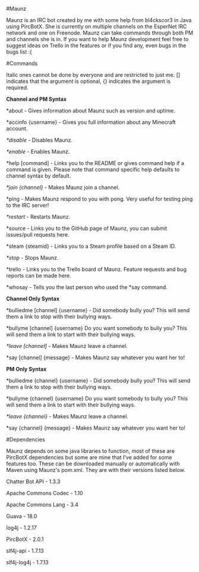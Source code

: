 #Maunz

Maunz is an IRC bot created by me with some help from bl4ckscor3 in Java using PircBotX. She is currently on multiple channels on the EsperNet IRC network and one on Freenode. Maunz can take commands through both PM and channels she is in. If you want to help Maunz development feel free to suggest ideas on Trello in the features or if you find any, even bugs in the bugs list :(

#Commands

Italic ones cannot be done by everyone and are restricted to just me. [] indicates that the argument is optional, {} indicates the argument is required.

__Channel and PM Syntax__
 
*about - Gives information about Maunz such as version and uptime.
 
*accinfo {username} - Gives you full information about any Minecraft account.
 
_*disable_ - Disables Maunz.
 
_*enable_ - Enables Maunz.

*help [command] - Links you to the README or gives command help if a command is given. Please note that command specific help defaults to channel syntax by default.

_*join {channel}_ - Makes Maunz join a channel.

*ping - Makes Maunz respond to you with pong. Very useful for testing ping to the IRC server!

_*restart_ - Restarts Maunz.
 
*source - Links you to the GitHub page of Maunz, you can submit issues/pull requests here.

*steam {steamid} - Links you to a Steam profile based on a Steam ID.

_*stop_ - Stops Maunz.

*trello - Links you to the Trello board of Maunz. Feature requests and bug reports can be made here.

*whosay - Tells you the last person who used the *say command.

__Channel Only Syntax__

*bulliedme [channel] {username} - Did somebody bully you? This will send them a link to stop with their bullying ways.

*bullyme [channel] {username} Do you want somebody to bully you? This will send them a link to start with their bullying ways.

_*leave [channel]_ - Makes Maunz leave a channel.

*say [channel] {message} - Makes Maunz say whatever you want her to!

__PM Only Syntax__

*bulliedme {channel} {username} - Did somebody bully you? This will send them a link to stop with their bullying ways.

*bullyme {channel} {username} Do you want somebody to bully you? This will send them a link to start with their bullying ways.

_*leave {channel}_ - Makes Maunz leave a channel.

*say {channel} {message} - Makes Maunz say whatever you want her to!

#Dependencies

Maunz depends on some java libraries to function, most of these are PircBotX dependencies but some are mine that I've added for some features too. These can be downloaded manually or automatically with Maven using Maunz's pom.xml. They are with their versions listed below.

Chatter Bot API - 1.3.3

Apache Commons Codec - 1.10

Apache Commons Lang - 3.4

Guava - 18.0

log4j - 1.2.17

PircBotX - 2.0.1

slf4j-api - 1.7.13

slf4j-log4j - 1.7.13
